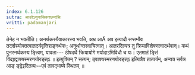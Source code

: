 ```yaml
---
index: 6.1.126
sutra: आङोऽनुनासिकश्छन्दसि
vritti: padamanjari
---
```


 तेनेह न भवतीति। अनर्थकस्यैवाकारस्य भवति, अभ्र आÄ अप इत्यादौ सप्तम्यैव तदर्शस्योक्तत्वातदर्यवृत्तिराङ्नर्थकः; अनुर्थान्तरवाचित्वात्। आतरदित्यत्र तु क्रियाविशेषणत्वादर्थवान्। कथं पुनरनर्थकस्य ङ्त्विम्, यावता--- ठीषदर्थे क्रियायोगे मर्यादाऽभिविधौ च यः। एतमातं ङ्तिं विद्याद्वाक्यस्मरणयोरङ्त्ऽ ॥ इत्युक्तिम् ? सत्यम्; ठ्वाक्यस्मरणयोरङ्त्ऽ इत्यित्रैव तात्पर्यम्, अन्यत्र सर्वत्र आङ् ङ्द्वेइदितव्यः--एवं तावद्भाष्ये स्थितम् ॥